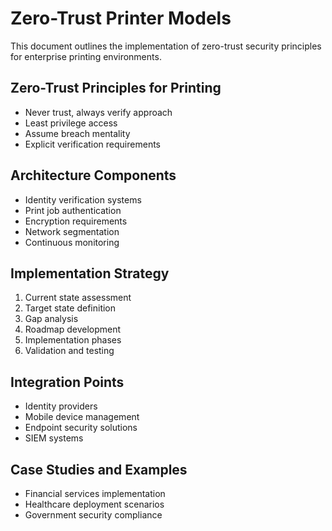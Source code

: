 # Zero-Trust Printer Models

This document outlines the implementation of zero-trust security principles for enterprise printing environments.

## Zero-Trust Principles for Printing
- Never trust, always verify approach
- Least privilege access
- Assume breach mentality
- Explicit verification requirements

## Architecture Components
- Identity verification systems
- Print job authentication
- Encryption requirements
- Network segmentation
- Continuous monitoring

## Implementation Strategy
1. Current state assessment
2. Target state definition
3. Gap analysis
4. Roadmap development
5. Implementation phases
6. Validation and testing

## Integration Points
- Identity providers
- Mobile device management
- Endpoint security solutions
- SIEM systems

## Case Studies and Examples
- Financial services implementation
- Healthcare deployment scenarios
- Government security compliance
